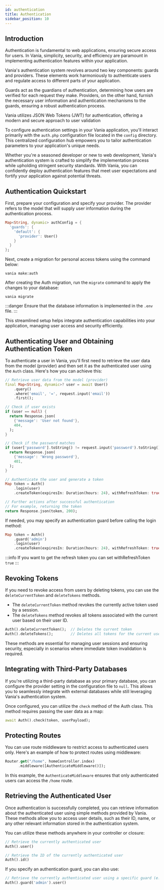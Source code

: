 ```yaml
---
id: authentication
title: Authentication
sidebar_position: 10
---
```


## Introduction

Authentication is fundamental to web applications, ensuring secure access for users. In Vania, simplicity, security, and
efficiency are paramount in implementing authentication features within your application.

Vania's authentication system revolves around two key components: guards and providers. These elements work harmoniously
to authenticate users and regulate access to different parts of your application.

Guards act as the guardians of authentication, determining how users are verified for each request they make. Providers,
on the other hand, furnish the necessary user information and authentication mechanisms to the guards, ensuring a robust
authentication process.

Vania utilizes JSON Web Tokens (JWT) for authentication, offering a modern and secure approach to user validation

To configure authentication settings in your Vania application, you'll interact primarily with the `auth.php`
configuration file located in the `config` directory. This centralized configuration hub empowers you to tailor
authentication parameters to your application's unique needs.

Whether you're a seasoned developer or new to web development, Vania's authentication system is crafted to simplify the
implementation process while upholding stringent security standards. With Vania, you can confidently deploy
authentication features that meet user expectations and fortify your application against potential threats.

## Authentication Quickstart

First, prepare your configuration and specify your provider. The provider refers to the model that will supply user information during the authentication process.

```dart
Map<String, dynamic> authConfig = {
  'guards': {
    'default': {
      'provider': User()
    }
  }
};
```

Next, create a migration for personal access tokens using the command below:

```shell
vania make:auth
```

After creating the Auth migration, run the `migrate` command to apply the changes to your database:

```shell
vania migrate
```

:::danger
Ensure that the database information is implemented in the `.env` file.
:::

This streamlined setup helps integrate authentication capabilities into your application, managing user access and security efficiently.

## Authenticating User and Obtaining Authentication Token

To authenticate a user in Vania, you'll first need to retrieve the user data from the model (provider) and then set it
as the authenticated user using the `Auth` class. Here's how you can achieve this:

```dart
// Retrieve user data from the model (provider)
final Map<String, dynamic>? user = await User()
    .query()
    .where('email', '=', request.input('email'))
    .first();

// Check if user exists
if (user == null) {
  return Response.json(
    {'message': 'User not found'},
    404,
  );
}

// Check if the password matches
if (user['password'].toString() != request.input('password').toString()) {
  return Response.json(
    {'message': 'Wrong password'},
    401,
  );
}

// Authenticate the user and generate a token
Map token = Auth()
    .login(user)
    .createToken(expiresIn: Duration(hours: 24), withRefreshToken: true);

// Further actions after successful authentication
// For example, returning the token
return Response.json(token, 200);
```

If needed, you may specify an authentication guard before calling the login method:

```dart
Map token = Auth()
    .guard('admin')
    .login(user)
    .createToken(expiresIn: Duration(hours: 24), withRefreshToken: true);
```

:::info
If you want to get the refresh token you can set withRefreshToken `true`
:::

## Revoking Tokens

If you need to revoke access from users by deleting tokens, you can use the `deleteCurrentToken` and `deleteTokens` methods.

- The `deleteCurrentToken` method revokes the currently active token used by a session.
- The `deleteTokens` method revokes all tokens associated with the current user based on their user ID.

```dart
Auth().deleteCurrentToken();  // Deletes the current token
Auth().deleteTokens();        // Deletes all tokens for the current user
```

These methods are essential for managing user sessions and ensuring security, especially in scenarios where immediate token invalidation is required.

## Integrating with Third-Party Databases

If you're utilizing a third-party database as your primary database, you can configure the provider setting in the
configuration file to `null`. This allows you to seamlessly integrate with external databases while still leveraging
Vania's authentication system.

Once configured, you can utilize the `check` method of the Auth class. This method requires passing the user data as a
map:

```dart
await Auth().check(token, userPayload);
```

## Protecting Routes

You can use route middleware to restrict access to authenticated users only. Here's an example of how to protect routes
using middleware:

```dart
Router.get("/home", homeController.index)
      .middleware([AuthenticateMiddleware()]);
```

In this example, the `AuthenticateMiddleware` ensures that only authenticated users can access the `/home` route.

## Retrieving the Authenticated User

Once authentication is successfully completed, you can retrieve information about the authenticated user using simple
methods provided by Vania. These methods allow you to access user details, such as their ID, name, or any other relevant
information stored in the authentication system.

You can utilize these methods anywhere in your controller or closure:

```dart
// Retrieve the currently authenticated user
Auth().user()

// Retrieve the ID of the currently authenticated user
Auth().id()
```

If you specify an authentication guard, you can also use:

```dart
// Retrieve the currently authenticated user using a specific guard (e.g., 'admin')
Auth().guard('admin').user()
```